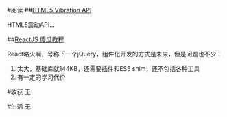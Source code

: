 #阅读
##[HTML5 Vibration API](http://segmentfault.com/blog/integ/1190000002556332)

HTML5震动API...

##[ReactJS 傻瓜教程](http://zhuanlan.zhihu.com/FrontendMagazine/19896745)

React略火啊，号称下一个jQuery，组件化开发的方式是未来，但是问题也不少：

1. 太大，基础库就144KB，还需要插件和ES5 shim，还不包括各种工具
2. 有一定的学习代价

#收获
无

#生活
无